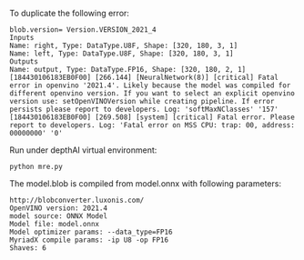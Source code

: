 To duplicate the following error:

	blob.version= Version.VERSION_2021_4
	Inputs
	Name: right, Type: DataType.U8F, Shape: [320, 180, 3, 1]
	Name: left, Type: DataType.U8F, Shape: [320, 180, 3, 1]
	Outputs
	Name: output, Type: DataType.FP16, Shape: [320, 180, 2, 1]
	[184430106183EB0F00] [266.144] [NeuralNetwork(8)] [critical] Fatal error in openvino '2021.4'. Likely because the model was compiled for different openvino version. If you want to select an explicit openvino version use: setOpenVINOVersion while creating pipeline. If error persists please report to developers. Log: 'softMaxNClasses' '157'
	[184430106183EB0F00] [269.508] [system] [critical] Fatal error. Please report to developers. Log: 'Fatal error on MSS CPU: trap: 00, address: 00000000' '0'
	
Run under depthAI virtual environment:

	python mre.py
	
The model.blob is compiled from model.onnx with following parameters:

	http://blobconverter.luxonis.com/
	OpenVINO version: 2021.4
	model source: ONNX Model
	Model file: model.onnx
	Model optimizer params: --data_type=FP16
	MyriadX compile params: -ip U8 -op FP16
	Shaves: 6



